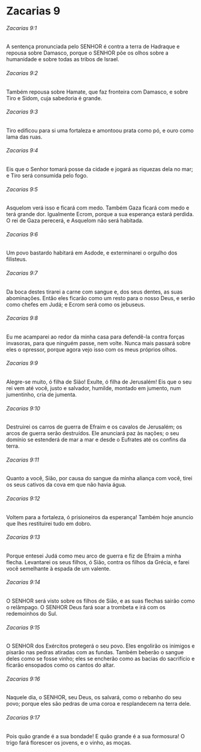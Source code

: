 # Zacarias 9

###### Zacarias 9:1

A sentença pronunciada pelo SENHOR é contra a terra de Hadraque e repousa sobre Damasco, porque o SENHOR põe os olhos sobre a humanidade e sobre todas as tribos de Israel.

###### Zacarias 9:2

Também repousa sobre Hamate, que faz fronteira com Damasco, e sobre Tiro e Sidom, cuja sabedoria é grande.

###### Zacarias 9:3

Tiro edificou para si uma fortaleza e amontoou prata como pó, e ouro como lama das ruas.

###### Zacarias 9:4

Eis que o Senhor tomará posse da cidade e jogará as riquezas dela no mar; e Tiro será consumida pelo fogo.

###### Zacarias 9:5

Asquelom verá isso e ficará com medo. Também Gaza ficará com medo e terá grande dor. Igualmente Ecrom, porque a sua esperança estará perdida. O rei de Gaza perecerá, e Asquelom não será habitada.

###### Zacarias 9:6

Um povo bastardo habitará em Asdode, e exterminarei o orgulho dos filisteus.

###### Zacarias 9:7

Da boca destes tirarei a carne com sangue e, dos seus dentes, as suas abominações. Então eles ficarão como um resto para o nosso Deus, e serão como chefes em Judá; e Ecrom será como os jebuseus.

###### Zacarias 9:8

Eu me acamparei ao redor da minha casa para defendê-la contra forças invasoras, para que ninguém passe, nem volte. Nunca mais passará sobre eles o opressor, porque agora vejo isso com os meus próprios olhos.

###### Zacarias 9:9

Alegre-se muito, ó filha de Sião! Exulte, ó filha de Jerusalém! Eis que o seu rei vem até você, justo e salvador, humilde, montado em jumento, num jumentinho, cria de jumenta.

###### Zacarias 9:10

Destruirei os carros de guerra de Efraim e os cavalos de Jerusalém; os arcos de guerra serão destruídos. Ele anunciará paz às nações; o seu domínio se estenderá de mar a mar e desde o Eufrates até os confins da terra.

###### Zacarias 9:11

Quanto a você, Sião, por causa do sangue da minha aliança com você, tirei os seus cativos da cova em que não havia água.

###### Zacarias 9:12

Voltem para a fortaleza, ó prisioneiros da esperança! Também hoje anuncio que lhes restituirei tudo em dobro.

###### Zacarias 9:13

Porque entesei Judá como meu arco de guerra e fiz de Efraim a minha flecha. Levantarei os seus filhos, ó Sião, contra os filhos da Grécia, e farei você semelhante à espada de um valente.

###### Zacarias 9:14

O SENHOR será visto sobre os filhos de Sião, e as suas flechas sairão como o relâmpago. O SENHOR Deus fará soar a trombeta e irá com os redemoinhos do Sul.

###### Zacarias 9:15

O SENHOR dos Exércitos protegerá o seu povo. Eles engolirão os inimigos e pisarão nas pedras atiradas com as fundas. Também beberão o sangue deles como se fosse vinho; eles se encherão como as bacias do sacrifício e ficarão ensopados como os cantos do altar.

###### Zacarias 9:16

Naquele dia, o SENHOR, seu Deus, os salvará, como o rebanho do seu povo; porque eles são pedras de uma coroa e resplandecem na terra dele.

###### Zacarias 9:17

Pois quão grande é a sua bondade! E quão grande é a sua formosura! O trigo fará florescer os jovens, e o vinho, as moças.

